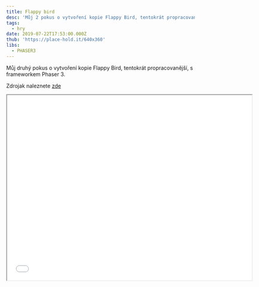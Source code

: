 ```yaml
---
title: Flappy bird
desc: 'Můj 2 pokus o vytvoření kopie Flappy Bird, tentokrát propracovanější.'
tags:
  - hry
date: 2019-07-22T17:53:00.000Z
thub: 'https://place-hold.it/640x360'
libs:
  - PHASER3
---
```


Můj druhý pokus o vytvoření kopie Flappy Bird, tentokrát propracovanější, s frameworkem Phaser 3.

Zdrojak naleznete <a href="https://github.com/sirluky/phaser-games/tree/flappybird">zde</a>

<iframe src="/projektfull/flappybird" width="655" height="495">
</iframe>
